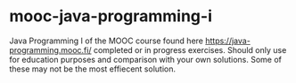 # mooc-java-programming-i
Java Programming I of the MOOC course found here https://java-programming.mooc.fi/ completed or in progress exercises.
Should only use for education purposes and comparison with your own solutions. Some of these may not be the most effiecent solution. 

 
